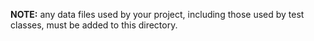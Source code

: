 **NOTE:** any data files used by your project, including those used by test classes, must be added to this directory.

